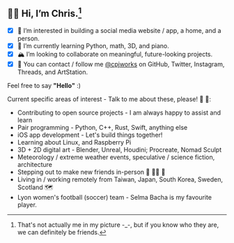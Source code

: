 ## 🐻‍❄️ Hi, I’m **Chris**.[^1]
- [x] 🎨 I’m interested in building a social media website / app, a home, and a person.
- [x] 🎒 I’m currently learning Python, math, 3D, and piano.
- [x] 🏔 I’m looking to collaborate on meaningful, future-looking projects.
- [x] 🚠 You can contact / follow me [@cpjworks](https://linktr.ee/cpjworks) on GitHub, Twitter, Instagram, Threads, and ArtStation.<br>

Feel free to say **"Hello"** :)

Current specific areas of interest - Talk to me about these, please! 📗 🐛:
- Contributing to open source projects - I am always happy to assist and learn
- Pair programming - Python, C++, Rust, Swift, anything else
- iOS app development - Let's build things together!
- Learning about Linux, and Raspberry Pi
- 3D + 2D digital art - Blender, Unreal, Houdini; Procreate, Nomad Sculpt
- Meteorology / extreme weather events, speculative / science fiction, architecture
- Stepping out to make new friends in-person 🐌 🥡🧃 🐢
- Living in / working remotely from Taiwan, Japan, South Korea, Sweden, Scotland 🗺️
- Lyon women's football (soccer) team - Selma Bacha is my favourite player.


[^1]: That's not actually me in my picture -_-, but if you know who they are, we can definitely be friends.

<!---
cpjworks/cpjworks is a ✨ special ✨ repository because its `README.md` (this file) appears on your GitHub profile.
You can click the Preview link to take a look at your changes.
--->
